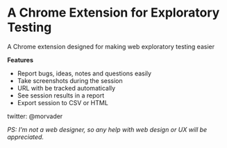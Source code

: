 # A Chrome Extension for Exploratory Testing

A Chrome extension designed for making web exploratory testing easier

**Features**

 - Report bugs, ideas, notes and questions easily
 - Take screenshots during the session
 - URL with be tracked automatically
 - See session results in a report
 - Export session to CSV or HTML


twitter: @morvader

_PS: I'm not a web designer, so any help with web design or UX will be appreciated._
